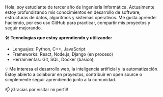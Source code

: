 Hola, soy estudiante de tercer año de Ingeniería Informática. Actualmente estoy profundizando mis conocimientos en desarrollo de software, estructuras de datos, algoritmos y sistemas operativos. Me gusta aprender haciendo, por eso uso GitHub para practicar, compartir mis proyectos y seguir mejorando.

🛠️ **Tecnologías que estoy aprendiendo y utilizando:**  
- Lenguajes: Python, C++, JavaScript  
- Frameworks: React, Node.js, Django (en proceso)  
- Herramientas: Git, SQL, Docker (básico)

💡 Me interesa el desarrollo web, la inteligencia artificial y la automatización. Estoy abierto a colaborar en proyectos, contribuir en open source o simplemente seguir aprendiendo junto a la comunidad.

📫 ¡Gracias por visitar mi perfil!
